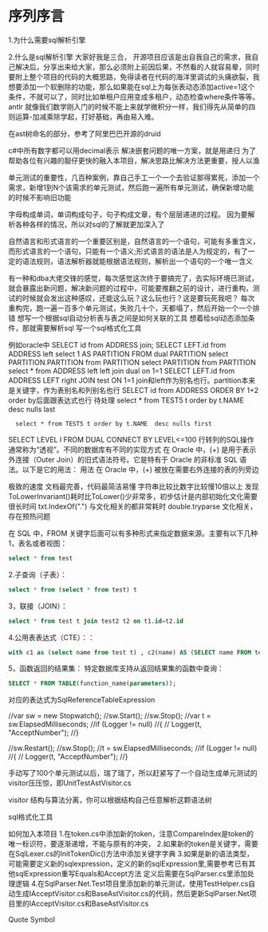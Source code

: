 

# 序列序言
1.为什么需要sql解析引擎

2.什么是sql解析引擎
大家好我是三合，
开源项目应该是出自我自己的需求，我自己解决后，分享出来给大家，那么必须附上前因后果，不然看的人就容易晕，同时要附上整个项目的代码的大概思路，免得读者在代码的海洋里调试的头痛欲裂，我想要添加一个软删除的功能，那么如果能在sql上为每张表动态添加active=1这个条件，不就可以了，同时比如单租户应用变成多租户，动态检查where条件等等。
antlr
就像我们数学刚入门的时候不能上来就学微积分一样，我们得先从简单的四则运算-加减乘除学起，打好基础，再由易入难。

在ast树命名的部分，参考了阿里巴巴开源的druid

c#中所有数字都可以用decimal表示
解决嵌套问题的唯一方案，就是用递归
为了帮助各位有兴趣的靓仔更快的融入本项目，解决思路比解决方法更重要，授人以渔

单元测试的重要性，几百种案例，靠自己手工一个一个去验证那得累死，添加一个需求，新增1到N个该需求的单元测试，然后跑一遍所有单元测试，确保新增功能的时候不影响旧功能

字母构成单词，单词构成句子，句子构成文章，有个层层递进的过程。
因为要解析各种各样的情况，所以对sql的了解就更加深入了

自然语言和形式语言的一个重要区别是，自然语言的一个语句，可能有多重含义，而形式语言的一个语句，只能有一个语义;形式语言的语法是人为规定的，有了一定的语法规则，语法解析器就能根据语法规则，解析出一个语句的一个唯一含义

有一种和dba大佬交锋的感觉，每次感觉这次终于要搞完了，去实际环境已测试，就会暴露出新问题，解决新问题的过程中，可能要推翻之前的设计，进行重构，测试的时候就会发出这种感叹，还能这么玩？这么玩也行？这是要玩死我吧？
每次重构完，跑一遍一百多个单元测试，失败几十个，天都塌了，然后开始一个一个排错
想写一个根据sql自动分析表与表之间是如何关联的工具
想着给sql动态添加条件，那就需要解析sql
写一个sql格式化工具


例如oracle中
 SELECT id from ADDRESS join;
  SELECT LEFT.id from ADDRESS left
     select 1 AS PARTITION FROM dual  PARTITION 
      select PARTITION.PARTITION from PARTITION
       select PARTITION from PARTITION
        select * from ADDRESS left left join dual  on 1=1
            SELECT LEFT.id from ADDRESS LEFT right JOIN test ON 1=1
      join和left作为别名也行。partition本来是关键字，作为表别名和列别名也行
        SELECT id from ADDRESS ORDER BY 1+2    
        order by后面跟表达式也行
待处理
   select * from TEST5 t order by t.NAME  desc nulls last
   
      select * from TEST5 t order by t.NAME  desc nulls first
SELECT LEVEL l FROM DUAL CONNECT BY LEVEL<=100
行转列的SQL操作通常称为“透视”。不同的数据库有不同的实现方式
在 Oracle 中，(+) 是用于表示外连接（Outer Join）的旧式语法符号。它是特有于 Oracle 的非标准 SQL 语法。以下是它的用法：
用法
在 Oracle 中，(+) 被放在需要右外连接的表的列旁边

极致的速度
文档最完善，代码最简洁易懂
字符串比较比数字比较慢10倍以上
发现ToLowerInvariant()耗时比ToLower()少非常多，初步估计是内部初始化文化需要很长时间
txt.IndexOf(".") 与文化相关的都非常耗时
double.tryparse 文化相关，存在预热问题

在 SQL 中，FROM 关键字后面可以有多种形式来指定数据来源。主要有以下几种
1，表名或者视图：
```sql
select * from test
```
2.子查询（子表）：
```sql
select * from (select * from test) t
```
3，联接（JOIN）：
```sql
select * from test t join test2 t2 on t1.id=t2.id
```
4.公用表表达式（CTE）：：
```sql
with c1 as (select name from test t) , c2(name) AS (SELECT name FROM test3 t3 ) select *from c1 JOIN c2 ON c1.name=c2.name
```
5，函数返回的结果集：
特定数据库支持从返回结果集的函数中查询：
```sql
SELECT * FROM TABLE(function_name(parameters));
```
对应的表达式为SqlReferenceTableExpression

//var sw = new Stopwatch();
//sw.Start();
//sw.Stop();
//var t = sw.ElapsedMilliseconds;
//if (Logger != null)
//{
//    Logger(t, "AcceptNumber");
//}

//sw.Restart();
 //sw.Stop();
 //t = sw.ElapsedMilliseconds;
 //if (Logger != null)
 //{
 //    Logger(t, "AcceptNumber");
 //}

手动写了100个单元测试以后，瑞了瑞了，所以赶紧写了一个自动生成单元测试的visitor压压惊，即UnitTestAstVisitor.cs

visitor 结构与算法分离，你可以根据结构自己任意解析这颗语法树

sql格式化工具


如何加入本项目
1.在token.cs中添加新的token，注意CompareIndex是token的唯一标识符，要逐渐递增，不能与原有的冲突，
2.如果新的token是关键字，需要在SqlLexer.cs的InitTokenDic()方法中添加关键字字典
3.如果是新的语法类型，可能需要定义新的sqlexpression，定义的新的sqlExpression里,需要参考已有其他sqlExpression重写Equals和Accept方法
定义后需要在SqlParser.cs里添加处理逻辑
4.在SqlParser.Net.Test项目里添加新的单元测试，使用TestHelper.cs自动生成IAcceptVisitor.cs和BaseAstVisitor.cs的代码，然后更新SqlParser.Net项目里的IAcceptVisitor.cs和BaseAstVisitor.cs

Quote Symbol